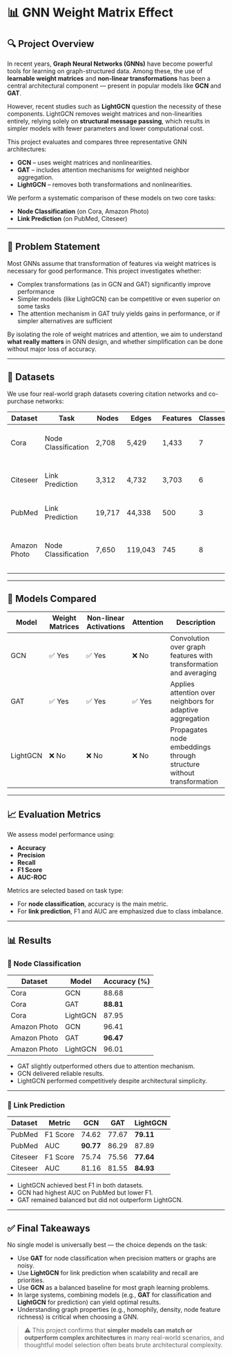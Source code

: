 # 📊 GNN Weight Matrix Effect

## 🔍 Project Overview

In recent years, **Graph Neural Networks (GNNs)** have become powerful tools for learning on graph-structured data. Among these, the use of **learnable weight matrices** and **non-linear transformations** has been a central architectural component — present in popular models like **GCN** and **GAT**.

However, recent studies such as **LightGCN** question the necessity of these components. LightGCN removes weight matrices and non-linearities entirely, relying solely on **structural message passing**, which results in simpler models with fewer parameters and lower computational cost.

This project evaluates and compares three representative GNN architectures:
- **GCN** – uses weight matrices and nonlinearities.
- **GAT** – includes attention mechanisms for weighted neighbor aggregation.
- **LightGCN** – removes both transformations and nonlinearities.

We perform a systematic comparison of these models on two core tasks:
- **Node Classification** (on Cora, Amazon Photo)
- **Link Prediction** (on PubMed, Citeseer)

---

## 🎯 Problem Statement

Most GNNs assume that transformation of features via weight matrices is necessary for good performance. This project investigates whether:
- Complex transformations (as in GCN and GAT) significantly improve performance
- Simpler models (like LightGCN) can be competitive or even superior on some tasks
- The attention mechanism in GAT truly yields gains in performance, or if simpler alternatives are sufficient

By isolating the role of weight matrices and attention, we aim to understand **what really matters** in GNN design, and whether simplification can be done without major loss of accuracy.

---

## 📂 Datasets

We use four real-world graph datasets covering citation networks and co-purchase networks:

| Dataset       | Task               | Nodes  | Edges   | Features | Classes | Notes                                  |
|---------------|--------------------|--------|---------|----------|---------|----------------------------------------|
| Cora          | Node Classification | 2,708  | 5,429   | 1,433    | 7       | High homophily citation network        |
| Citeseer      | Link Prediction     | 3,312  | 4,732   | 3,703    | 6       | Sparse features, less homophily        |
| PubMed        | Link Prediction     | 19,717 | 44,338  | 500      | 3       | Dense TF-IDF features                  |
| Amazon Photo  | Node Classification | 7,650  | 119,043 | 745      | 8       | Dense product co-purchase network      |

---

## 🧠 Models Compared

| Model     | Weight Matrices | Non-linear Activations | Attention | Description |
|-----------|------------------|-------------------------|-----------|-------------|
| GCN       | ✅ Yes           | ✅ Yes                  | ❌ No      | Convolution over graph features with transformation and averaging |
| GAT       | ✅ Yes           | ✅ Yes                  | ✅ Yes     | Applies attention over neighbors for adaptive aggregation |
| LightGCN  | ❌ No            | ❌ No                   | ❌ No      | Propagates node embeddings through structure without transformation |

---

## 📈 Evaluation Metrics

We assess model performance using:

- **Accuracy**
- **Precision**
- **Recall**
- **F1 Score**
- **AUC-ROC**

Metrics are selected based on task type:
- For **node classification**, accuracy is the main metric.
- For **link prediction**, F1 and AUC are emphasized due to class imbalance.

---

## 📊 Results

### 🔹 Node Classification

| Dataset       | Model     | Accuracy (%) |
|---------------|-----------|--------------|
| Cora          | GCN       | 88.68        |
| Cora          | GAT       | **88.81**    |
| Cora          | LightGCN  | 87.95        |
| Amazon Photo  | GCN       | 96.41        |
| Amazon Photo  | GAT       | **96.47**    |
| Amazon Photo  | LightGCN  | 96.01        |

- GAT slightly outperformed others due to attention mechanism.
- GCN delivered reliable results.
- LightGCN performed competitively despite architectural simplicity.

---

### 🔹 Link Prediction

| Dataset   | Metric    | GCN     | GAT     | LightGCN |
|-----------|-----------|---------|---------|----------|
| PubMed    | F1 Score  | 74.62   | 77.67   | **79.11** |
| PubMed    | AUC       | **90.77** | 86.29   | 87.89    |
| Citeseer  | F1 Score  | 75.74   | 75.56   | **77.64** |
| Citeseer  | AUC       | 81.16   | 81.55   | **84.93** |

- LightGCN achieved best F1 in both datasets.
- GCN had highest AUC on PubMed but lower F1.
- GAT remained balanced but did not outperform LightGCN.

---

## ✅ Final Takeaways

No single model is universally best — the choice depends on the task:

- Use **GAT** for node classification when precision matters or graphs are noisy.
- Use **LightGCN** for link prediction when scalability and recall are priorities.
- Use **GCN** as a balanced baseline for most graph learning problems.
- In large systems, combining models (e.g., **GAT** for classification and **LightGCN** for prediction) can yield optimal results.
- Understanding graph properties (e.g., homophily, density, node feature richness) is critical when choosing a GNN.

> ⚠️ This project confirms that **simpler models can match or outperform complex architectures** in many real-world scenarios, and thoughtful model selection often beats brute architectural complexity.